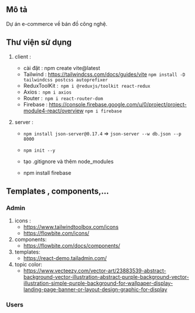 ## Mô tả

Dự án e-commerce về bán đồ công nghệ.

## Thư viện sử dụng

1. client :
   - cài đặt : npm create vite@latest
   - Tailwind : https://tailwindcss.com/docs/guides/vite
     `npm install -D tailwindcss postcss autoprefixer`
   - ReduxToolKit :` npm i @reduxjs/toolkit react-redux`
   - Axios :` npm i axios`
   - Router :` npm i react-router-dom`
   - Firebase : https://console.firebase.google.com/u/0/project/project-module4-react/overview
     `npm i firebase`
3. server :

   - `npm install json-server@0.17.4` => `json-server --w db.json --p 8000`
   - `npm init --y`
   - tạo .gitignore và thêm node_modules

   - npm install firebase

## Templates , components,...

### Admin

1. icons :
   - https://www.tailwindtoolbox.com/icons
   - https://flowbite.com/icons/
2. components:
   - https://flowbite.com/docs/components/
3. templates:
   - https://react-demo.tailadmin.com/
4. topic color:
   - https://www.vecteezy.com/vector-art/23883539-abstract-background-vector-illustration-abstract-purple-background-vector-illustration-simple-purple-background-for-wallpaper-display-landing-page-banner-or-layout-design-graphic-for-display

### Users
